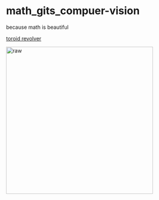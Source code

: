 # math_gits_compuer-vision
because math is beautiful 

[toroid revolver](/toroid_revolver)

<img src="toroid_revolver/toroid_compressed.gif" width="400" alt="raw" />
